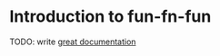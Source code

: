 # Introduction to fun-fn-fun

TODO: write [great documentation](http://jacobian.org/writing/what-to-write/)
